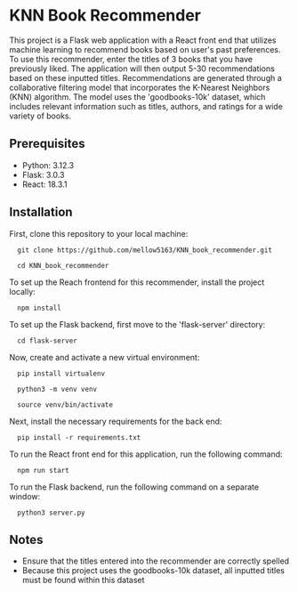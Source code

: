 # KNN Book Recommender

This project is a Flask web application with a React front end that utilizes machine learning to recommend books based on user's past preferences. To use this recommender, enter the titles of 3 books that you have previously liked. The application will then output 5-30 recommendations based on these inputted titles. Recommendations are generated through a collaborative filtering model that incorporates the K-Nearest Neighbors (KNN) algorithm. The model uses the 'goodbooks-10k' dataset, which includes relevant information such as titles, authors, and ratings for a wide variety of books.

## Prerequisites
  - Python: 3.12.3
  - Flask: 3.0.3
  - React: 18.3.1

## Installation
First, clone this repository to your local machine:

      git clone https://github.com/mellow5163/KNN_book_recommender.git
  
      cd KNN_book_recommender


To set up the Reach frontend for this recommender, install the project locally:

      npm install

To set up the Flask backend, first move to the 'flask-server' directory:

      cd flask-server
  

Now, create and activate a new virtual environment:

      pip install virtualenv
  
      python3 -m venv venv
  
      source venv/bin/activate

Next, install the necessary requirements for the back end:

      pip install -r requirements.txt

To run the React front end for this application, run the following command:

      npm run start

To run the Flask backend, run the following command on a separate window:

      python3 server.py

## Notes
- Ensure that the titles entered into the recommender are correctly spelled
- Because this project uses the goodbooks-10k dataset, all inputted titles must be found within this dataset
